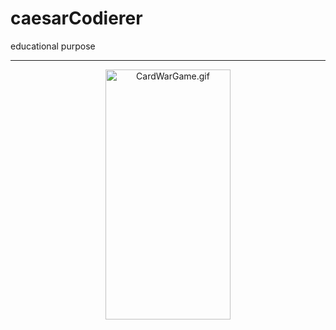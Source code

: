 # caesarCodierer
educational purpose
___
<p align="center">
  <img src="https://s10.gifyu.com/images/CaesarCodierer.gif" width="200" height="400" alt="CardWarGame.gif" />
</p>
